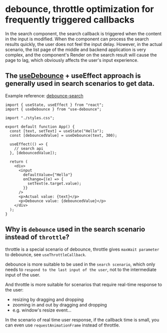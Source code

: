 # debounce, throttle optimization for frequently triggered callbacks

In the search component, the search callback is triggered when the content in the input is modified. When the component can process the search results quickly, the user does not feel the input delay.
However, in the actual scenario, the list page of the middle and backend application is very complex, and the component's Render on the search result will cause the page to lag, which obviously affects the user's input experience.

## The [useDebounce](https://github.com/xnimorz/use-debounce#simple-values-debouncing) + useEffect approach is generally used in search scenarios to get data.

Example reference: [debounce-search](https://codesandbox.io/s/debounce-search-btuyxd)

````
import { useState, useEffect } from "react";
import { useDebounce } from "use-debounce";

import "./styles.css";

export default function App() {
  const [text, setText] = useState("Hello");
  const [debouncedValue] = useDebounce(text, 300);

  useEffect(() => {
    // search api
  }, [debouncedValue]);

  return (
    <div>
      <input
        defaultValue={"Hello"}
        onChange={(e) => {
          setText(e.target.value);
        }}
      />
      <p>Actual value: {text}</p>
      <p>Debounce value: {debouncedValue}</p>
    </div>
  );
}
````

## Why is `debounce` used in the search scenario instead of `throttle`?
throttle is a special scenario of debounce, throttle gives `maxWait parameter` to debounce, see `useThrottleCallback`. 

debounce is more suitable to be used in the `search scenario`, which only needs to `respond to the last input of the user`, not to the intermediate input of the user. 

And throttle is more suitable for scenarios that require real-time response to the user:
- resizing by dragging and dropping
- zooming in and out by dragging and dropping 
- e.g. window's resize event...

In the scenario of real time user response, if the callback time is small, you can even use `requestAnimationFrame` instead of throttle.
